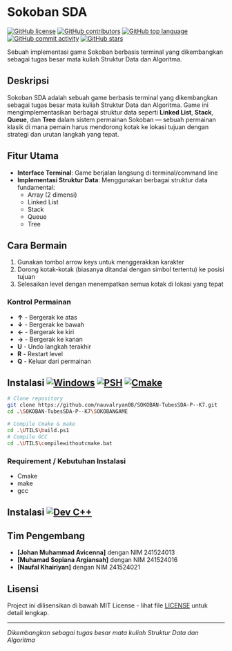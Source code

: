 # Sokoban SDA
[![GitHub license](https://img.shields.io/github/license/nauvalryan08/SOKOBAN-TubesSDA-P--K7?logo=opensourceinitiative&logoColor=white&style=flat-square)](https://github.com/nauvalryan08/SOKOBAN-TubesSDA-P--K7/blob/main/LICENSE)
[![GitHub contributors](https://img.shields.io/github/contributors/nauvalryan08/SOKOBAN-TubesSDA-P--K7?logo=github&style=flat-square)](https://github.com/nauvalryan08/SOKOBAN-TubesSDA-P--K7/graphs/contributors)
[![GitHub top language](https://img.shields.io/github/languages/top/nauvalryan08/SOKOBAN-TubesSDA-P--K7?logo=c&logoColor=white&style=flat-square)](https://github.com/nauvalryan08/SOKOBAN-TubesSDA-P--K7)
[![GitHub commit activity](https://img.shields.io/github/commit-activity/m/nauvalryan08/SOKOBAN-TubesSDA-P--K7?logo=git&logoColor=white&style=flat-square)](https://github.com/nauvalryan08/SOKOBAN-TubesSDA-P--K7/commits)
[![GitHub stars](https://img.shields.io/github/stars/nauvalryan08/SOKOBAN-TubesSDA-P--K7?logo=github&style=social)](https://github.com/nauvalryan08/SOKOBAN-TubesSDA-P--K7/stargazers)

Sebuah implementasi game Sokoban berbasis terminal yang dikembangkan sebagai tugas besar mata kuliah Struktur Data dan Algoritma.

## Deskripsi

Sokoban SDA adalah sebuah game berbasis terminal yang dikembangkan sebagai tugas besar mata kuliah Struktur Data dan Algoritma. Game ini mengimplementasikan berbagai struktur data seperti **Linked List**, **Stack**, **Queue**, dan **Tree** dalam sistem permainan Sokoban — sebuah permainan klasik di mana pemain harus mendorong kotak ke lokasi tujuan dengan strategi dan urutan langkah yang tepat.

## Fitur Utama

- **Interface Terminal**: Game berjalan langsung di terminal/command line
- **Implementasi Struktur Data**: Menggunakan berbagai struktur data fundamental:
  - Array (2 dimensi)
  - Linked List
  - Stack
  - Queue
  - Tree

## Cara Bermain

1. Gunakan tombol arrow keys untuk menggerakkan karakter
2. Dorong kotak-kotak (biasanya ditandai dengan simbol tertentu) ke posisi tujuan
3. Selesaikan level dengan menempatkan semua kotak di lokasi yang tepat

### Kontrol Permainan
- **↑** - Bergerak ke atas
- **↓** - Bergerak ke bawah
- **←** - Bergerak ke kiri
- **→** - Bergerak ke kanan
- **U** - Undo langkah terakhir
- **R** - Restart level
- **Q** - Keluar dari permainan

## Instalasi [![Windows](https://custom-icon-badges.demolab.com/badge/Windows-0078D6?logo=windows11&logoColor=white&style=flat-square)](#) [![PSH](https://img.shields.io/badge/Powershell-2CA5E0?style=flat-square&logo=powershell&logoColor=white)](#) [![Cmake](https://img.shields.io/badge/CMake-%23008FBA.svg?style=flat-square&logo=cmake&logoColor=white)](#)

```bash
# Clone repository
git clone https://github.com/nauvalryan08/SOKOBAN-TubesSDA-P--K7.git
cd .\SOKOBAN-TubesSDA-P--K7\SOKOBANGAME

# Compile Cmake & make
cd .\UTILS\build.ps1
# Compile GCC
cd .\UTILS\compilewithoutcmake.bat
```
### Requirement / Kebutuhan Instalasi
- Cmake
- make
- gcc

## Instalasi [![Dev C++](https://img.shields.io/badge/Dev%20C++-FF2B22)](#)

## Tim Pengembang
- **[Johan Muhammad Avicenna]** dengan NIM 241524013
- **[Muhamad Sopiana Argiansah]** dengan NIM 241524016
- **[Naufal Khairiyan]** dengan NIM 241524021

## Lisensi

Project ini dilisensikan di bawah MIT License - lihat file [LICENSE](LICENSE) untuk detail lengkap.

---

*Dikembangkan sebagai tugas besar mata kuliah Struktur Data dan Algoritma*
